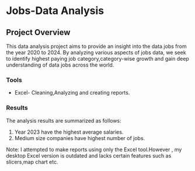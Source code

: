 # Jobs-Data Analysis

## Project Overview

This data analysis project aims to provide an insight into the data jobs from the year 2020 to 2024. By analyzing various aspects of jobs data, we seek to identify highest paying job category,category-wise growth and gain deep understanding of data jobs across the world.

### Tools

- Excel- Cleaning,Analyzing and creating reports.

### Results

The analysis results are summarized as follows:
1. Year 2023 have the highest average salaries.
2. Medium size companies have highest number of jobs.

Note: I attempted to make reports using only the Excel tool.However , my desktop Excel version is outdated and lacks certain features such as slicers,map chart etc.
